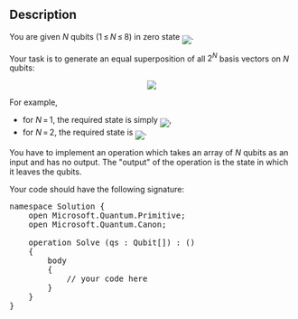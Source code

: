 ## Description

<div><p>You are given <span class="tex-span"><i>N</i></span> qubits (<span class="tex-span">1 ≤ <i>N</i> ≤ 8</span>) in zero state <img align="middle" class="tex-formula" src="file://SCwDQS3O.png" style="max-width: 100.0%;max-height: 100.0%;">. </p><p>Your task is to generate an equal superposition of all <span class="tex-span">2<sup class="upper-index"><i>N</i></sup></span> basis vectors on <span class="tex-span"><i>N</i></span> qubits:</p><center class="tex-equation"><img align="middle" class="tex-formula" src="file://tIgUGkmn.png" style="max-width: 100.0%;max-height: 100.0%;"></center><p>For example,</p><ul><li> for <span class="tex-span"><i>N</i> = 1</span>, the required state is simply <img align="middle" class="tex-formula" src="file://aeP08EDW.png" style="max-width: 100.0%;max-height: 100.0%;">,</li><li> for <span class="tex-span"><i>N</i> = 2</span>, the required state is <img align="middle" class="tex-formula" src="file://I23MTJMH.png" style="max-width: 100.0%;max-height: 100.0%;">. </li></ul><p>You have to implement an operation which takes an array of <span class="tex-span"><i>N</i></span> qubits as an input and has no output. The "output" of the operation is the state in which it leaves the qubits.</p><p>Your code should have the following signature:</p><pre class="verbatim">namespace Solution {<br>    open Microsoft.Quantum.Primitive;<br>    open Microsoft.Quantum.Canon;<br><br>    operation Solve (qs : Qubit[]) : ()<br>    {<br>        body<br>        {<br>            // your code here<br>        }<br>    }<br>}</pre></div>
